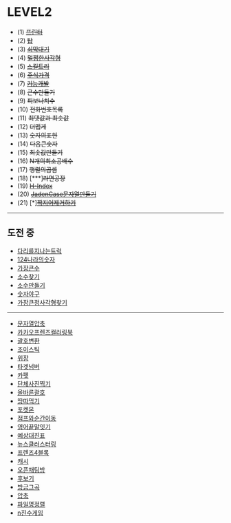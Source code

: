 # LEVEL2
* (1) ~~[프린터](https://programmers.co.kr/learn/courses/30/lessons/42587)~~
* (2) ~~[탑](https://github.com/kHeNoTbB/Algorithm/blob/master/programmers/level2/%ED%83%91.java)~~
* (3) ~~[쇠막대기]()~~
* (4) ~~[멀쩡한사각형](https://github.com/kHeNoTbB/Algorithm/blob/master/programmers/level2/%EB%A9%80%EC%A9%A1%ED%95%9C%EC%82%AC%EA%B0%81%ED%98%95.java)~~
* (5) ~~[스킬트리](https://github.com/kHeNoTbB/Algorithm/blob/master/programmers/level2/%EC%8A%A4%ED%82%AC%ED%8A%B8%EB%A6%AC.java)~~
* (6) ~~[주식가격](https://github.com/kHeNoTbB/Algorithm/blob/master/programmers/level2/%EC%A3%BC%EC%8B%9D%EA%B0%80%EA%B2%A9.java)~~
* (7) ~~[기능개발](https://github.com/kHeNoTbB/Algorithm/blob/master/programmers/level2/%EA%B8%B0%EB%8A%A5%EA%B0%9C%EB%B0%9C.java)~~
* (8) ~~큰수만들기~~
* (9) ~~피보나치수~~
* (10) ~~전화번호목록~~
* (11) ~~최댓값과 최솟값~~
* (12) ~~더맵게~~
* (13) ~~숫자의표현~~
* (14) ~~다음큰숫자~~
* (15) ~~최솟값만들기~~
* (16) ~~N개의최소공배수~~
* (17) ~~행렬의곱셈~~
* (18) [***]~~라면공장~~
* (19) ~~[H-Index](https://github.com/kHeNoTbB/Algorithm/blob/master/programmers/level2/H-index.java)~~
* (20) ~~[JadenCase문자열만들기](https://github.com/kHeNoTbB/Algorithm/blob/master/programmers/level2/JadenCase%EB%AC%B8%EC%9E%90%EC%97%B4%EB%A7%8C%EB%93%A4%EA%B8%B0.java)~~
* (21) [*]~~[짝지어제거하기](https://github.com/kHeNoTbB/Algorithm/blob/master/programmers/level2/%EC%A7%9D%EC%A7%80%EC%96%B4%EC%A0%9C%EA%B1%B0%ED%95%98%EA%B8%B0.java)~~

---
## 도전 중
* [다리를지나는트럭]()
* [124나라의숫자]()
* [가장큰수]()
* [소수찾기]()
* [소수만들기]()
* [숫자야구]()
* [가장큰정사각형찾기]()
---
* [문자열압축]()
* [카카오프렌즈컬러링북]()
* [괄호변환]()
* [조이스틱]()
* [위장]()
* [타겟넘버]()
* [카펫]()
* [단체사진찍기]()
* [올바른괄호]()
* [땅따먹기]()
* [포켓몬]()
* [점프와순간이동]()
* [영어끝말잇기]()
* [예상대진표]()
* [뉴스클러스터링]()
* [프렌즈4블록]()
* [캐시]()
* [오픈채팅방]()
* [후보기]()
* [방금그곡]()
* [압축]()
* [파일명정렬]()
* [n진수게임]()

